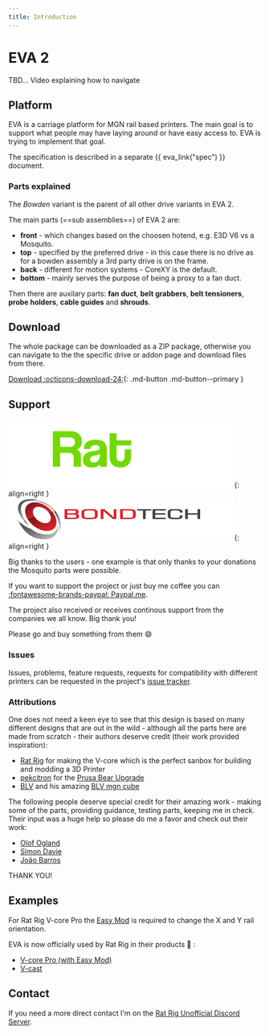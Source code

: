 ```yaml
---
title: Introduction
---
```

# EVA 2

TBD... Video explaining how to navigate

## Platform

EVA is a carriage platform for MGN rail based printers. The main goal is to support what people may have laying around or have easy access to. EVA is trying to implement that goal.

The specification is described in a separate {{ eva_link("spec") }} document.

### Parts explained

The _Bowden_ variant is the parent of all other drive variants in EVA 2.

The main parts (==sub assemblies==) of EVA 2 are:

- **front** - which changes based on the choosen hotend, e.g. E3D V6 vs a Mosquito.
- **top** - specified by the preferred drive - in this case there is no drive as for a bowden assembly a 3rd party drive is on the frame.
- **back** - different for motion systems - CoreXY is the default.
- **bottom** - mainly serves the purpose of being a proxy to a fan duct.

Then there are auxilary parts: **fan duct**, **belt grabbers**, **belt tensioners**, **probe holders**, **cable guides** and **shrouds**.

## Download

The whole package can be downloaded as a ZIP package, otherwise you can navigate to the the specific drive or addon page and download files from there.

[Download :octicons-download-24:]({{download_url}}){: .md-button .md-button--primary }

## Support

![Rat Rig](assets/ratrig.png){: align=right }
![Bondtech](assets/bondtech.png){: align=right }

Big thanks to the users - one example is that only thanks to your donations the Mosquito parts were possible.

If you want to support the project or just buy me coffee you can [:fontawesome-brands-paypal: Paypal.me](https://www.paypal.me/pkucmus).

The project also received or receives continous support from the companies we all know. Big thank you!

Please go and buy something from them :smile:

### Issues

Issues, problems, feature requests, requests for compatibility with different printers can be requested in the project's [issue tracker](https://github.com/EVA-3D/eva-main/issues).

### Attributions

One does not need a keen eye to see that this design is based on many different designs that are out in the wild - although all the parts here are made from scratch - their authors deserve credit (their work provided inspiration):

* [Rat Rig](https://www.ratrig.com/) for making the V-core which is the perfect sanbox for building and modding a 3D Printer
* [pekcitron](https://www.thingiverse.com/pekcitron/about) for the [Prusa Bear Upgrade](https://www.thingiverse.com/thing:2808408)
* [BLV](https://www.thingiverse.com/BLV/about) and his amazing [BLV mgn cube](https://www.thingiverse.com/thing:3382718)

The following people deserve special credit for their amazing work - making some of the parts, providing guidance, testing parts, keeping me in check. Their input was a huge help so please do me a favor and check out their work:

* [Olof Ogland](http://www.olofogland.se)
* [Simon Davie](http://www.nexxdesign.co.uk)
* [João Barros](http://www.joaobarros.pt)

THANK YOU!

## Examples

For Rat Rig V-core Pro the [Easy Mod](https://github.com/pkucmus/Easy-Mod) is required to change the X and Y rail orientation.

EVA is now officially used by Rat Rig in their products :tada: :

* [V-core Pro (with Easy Mod)](https://www.ratrig.com/3d-printing-cnc/3d-printer-kits/complete-kits/rat-rig-v-core-pro-linear-rail-701.html)
* [V-cast](https://www.ratrig.com/3d-printing-cnc/3d-printer-kits/complete-kits/rat-rig-v-cast.html)

## Contact

If you need a more direct contact I'm on the [Rat Rig Unofficial Discord Server](https://discord.gg/DcCEk8u).
